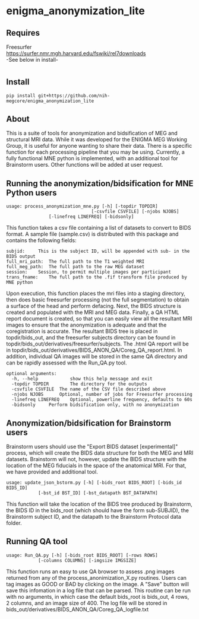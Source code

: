 # enigma_anonymization_lite
## Requires
Freesurfer <br>
https://surfer.nmr.mgh.harvard.edu/fswiki/rel7downloads <br>
-See below in install-

#
## Install
```
pip install git+https://github.com/nih-megcore/enigma_anonymization_lite
```
## About

This is a suite of tools for anonymization and bidsification of MEG and structural MRI data.
While it was developed for the ENIGMA MEG Working Group, it is useful for anyone wanting to 
share their data. There is a specific function for each processing pipeline that you may be 
using. Currently, a fully functional MNE python is implemented, with an additional tool for 
Brainstorm users. Other functions will be added at user request. 

## Running the anonymization/bidsification for MNE Python users
```
usage: process_anonymization_mne.py [-h] [-topdir TOPDIR]
                                [-csvfile CSVFILE] [-njobs NJOBS]
				[-linefreq LINEFREQ] [-bidsonly]
```
This function takes a csv file containing a list of datasets to
convert to BIDS format. A sample file (sample.csv) is distributed
with this package and contains the following fields:
```
subjid: 	This is the subject ID, will be appended with sub- in the BIDS output
full_mri_path: 	The full path to the T1 weighted MRI
full_meg_path: 	The full path to the raw MEG dataset
session:	Session, to permit multiple images per participant
trans_fname:	The full path to the .fif transform file produced by MNE python
```
Upon execution, this function places the mri files into a staging directory, then does
basic freesurfer processing (not the full segmentation) to obtain a surface of the 
head and perform defacing. Next, the BIDS structure is created and populated
with the MRI and MEG data. Finally, a QA HTML report document is created, so that you
can easily view all the resultant MRI images to ensure that the anonymization
is adequate and that the coregistration is accurate. The resultant BIDS tree is placed 
in topdir/bids_out, and the freesurfer subjects directory can be found in 
topdir/bids_out/derivatives/freesurfer/subjects. The .html QA report will be
in topdir/bids_out/derivatives/BIDS_ANON_QA/Coreg_QA_report.html. In addition, individual
QA images will be stored in the same QA directory and can be rapidly assessed with the
Run_QA.py tool. 
```
optional arguments:
  -h, --help            show this help message and exit
  -topdir TOPDIR        The directory for the outputs
  -csvfile CSVFILE	The name of the CSV file described above
  -njobs NJOBS		Optional, number of jobs for Freesurfer processing
  -linefreq LINEFREQ	Optional, powerline frequency, defaults to 60s
  -bidsonly		Perform bidsification only, with no anonymization
```
## Anonymization/bidsification for Brainstorm users

Brainstorm users should use the "Export BIDS dataset [experimental]" process, which will
create the BIDS data structure for both the MEG and MRI datasets. Brainstorm will not, 
however, update the BIDS structure with the location of the MEG fiducials in the space
of the anatomical MRI. For that, we have provided and additional tool. 
```
usage: update_json_bstorm.py [-h] [-bids_root BIDS_ROOT] [-bids_id BIDS_ID]
			[-bst_id BST_ID] [-bst_datapath BST_DATAPATH]
```
This function will take the location of the BIDS tree produced by Brainstorm, the BIDS ID 
in the bids_root (which should have the form sub-SUBJID), the Brainstorm subject ID, and 
the datapath to the Brainstorm Protocol data folder. 

## Running QA tool
```
usage: Run_QA.py [-h] [-bids_root BIDS_ROOT] [-rows ROWS]
			[-columns COLUMNS] [-imgsize IMGSIZE]
```
This function runs an easy to use QA browser to assess .png images returned from any
of the process_anonimization_X.py routines. Users can tag images as GOOD or BAD by 
clicking on the image. A "Save" button will save this infomation in a log file that can
be parsed. This routine can be run with no arguments, in which case the default bids_root
is bids_out, 4 rows, 2 columns, and an image size of 400. The log file will be stored in
bids_out/derivatives/BIDS_ANON_QA/Coreg_QA_logfile.txt
